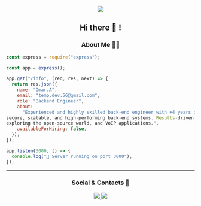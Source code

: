 
<!-- <img src="/b.png">  -->
<p align="center"> <img src="https://komarev.com/ghpvc/?username=civilcoder55" /> </p>

<h2 align="center">Hi there 👋 !</h2>

<h3 align="center">About Me 👨‍💻 </h3>

```javascript
const express = require("express");

const app = express();

app.get("/info", (req, res, next) => {
  return res.json({
    name: "Omar.A",
    email: "temp.dev.56@gmail.com",
    role: "Backend Engineer",
    about:
      "Experienced and highly skilled back-end engineer with +4 years of expertise in designing, developing, and maintaining
secure, scalable, and high-performing back-end systems. Results-driven with a deep interest in low-level concepts,
exploring the open-source world, and VoIP applications.",
    availableForHiring: false,
  });
});

app.listen(3000, () => {
  console.log("🚀 Server running on port 3000");
});
```

***

<h3 align="center">Social & Contacts 📱 </h3>

<p align="center">
  <a href="https://www.linkedin.com/in/omar-a-5956ba215/">
    <img src="https://img.shields.io/badge/LinkedIn-0077B5?style=for-the-badge&logo=linkedin&logoColor=white&style=flat?logoWidth=60" />
  </a>

  <a href="mailto: temp.dev.56@gmail.com">
    <img src="https://img.shields.io/badge/Gmail-D14836?style=for-the-badge&logo=gmail&logoColor=white&style=flat?logoWidth=60" />
  </a>
</p>


